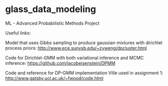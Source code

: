 # glass_data_modeling
ML - Advanced Probabilistic Methods Project


Useful links:

Model that uses Gibbs sampling to produce gaussian mixtures with dirichlet process priors: http://www.ece.sunysb.edu/~zyweng/dpcluster.html

Code for Dirichlet-GMM with both variational inference and MCMC inference: https://github.com/jacobeisenstein/DPMM

Code and reference for DP-GMM implementation Ville used in assignment 1: http://www.gatsby.ucl.ac.uk/~fwood/code.html
